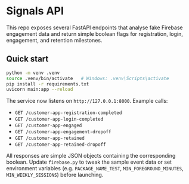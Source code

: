 # Signals API

This repo exposes several FastAPI endpoints that analyse fake Firebase engagement data and return simple boolean flags for registration, login, engagement, and retention milestones.

## Quick start

```bash
python -m venv .venv
source .venv/bin/activate   # Windows: .venv\Scripts\activate
pip install -r requirements.txt
uvicorn main:app --reload
```

The service now listens on `http://127.0.0.1:8000`. Example calls:

- `GET /customer-app-registration-completed`
- `GET /customer-app-login-completed`
- `GET /customer-app-engaged`
- `GET /customer-app-engagement-dropoff`
- `GET /customer-app-retained`
- `GET /customer-app-retained-dropoff`

All responses are simple JSON objects containing the corresponding boolean. Update `firebase.py` to tweak the sample event data or set environment variables (e.g. `PACKAGE_NAME_TEST`, `MIN_FOREGROUND_MINUTES`, `MIN_WEEKLY_SESSIONS`) before launching.

